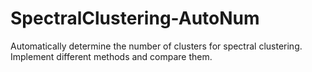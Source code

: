# SpectralClustering-AutoNum
Automatically determine the number of clusters for spectral clustering. Implement different methods and compare them.

